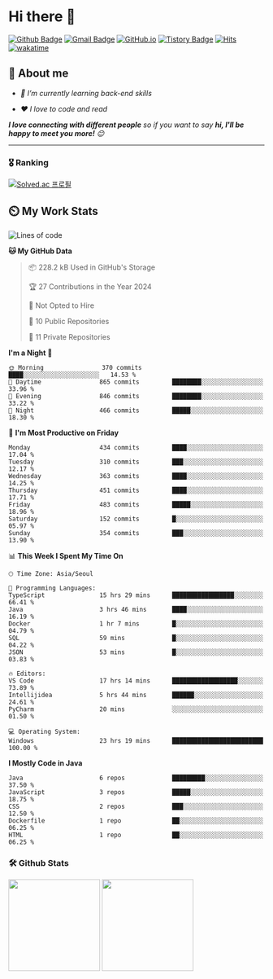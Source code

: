 # Hi there 👋
[![Github Badge](https://img.shields.io/badge/-uiw6unoh-grey?style=flat&logo=github&logoColor=white&link=https://github.com/uiw6unoh/)](https://www.github.com/uiw6unoh/) 
[![Gmail Badge](https://img.shields.io/badge/-uiw6unoh@naver.com-c14438?style=flat&logo=Gmail&logoColor=white&link=mailto:uiw6unoh@naver.com)](mailto:uiw6unoh@naver.com) 
[![GitHub.io](https://img.shields.io/badge/GitHub.io-orange?style=flat&logoColor=white)](https://uiw6unoh.github.io/)
[![Tistory Badge](https://img.shields.io/badge/Tech%20Blog-yellow?style=flat&logoColor=white)](https://#/)
[![Hits](https://hits.seeyoufarm.com/api/count/incr/badge.svg?url=https%3A%2F%2Fgithub.com%2Fuiw6unoh&count_bg=%2379C83D&title_bg=%23555555&icon=&icon_color=%23E7E7E7&title=hits&edge_flat=false)](https://hits.seeyoufarm.com)
[![wakatime](https://wakatime.com/badge/user/54252e40-b19e-45e1-9ec9-fb1c5a26c628.svg)](https://wakatime.com/@54252e40-b19e-45e1-9ec9-fb1c5a26c628)
<!-- [![Portfolio Badge](https://img.shields.io/badge/portfolio-web-blue?style=flat&link=https://github.com/uiw6unoh/)](https://github.com/uiw6unoh/)  -->

## 💬 About me
<em>
 
- 🌱 I’m currently learning back-end skills
 
- ❤️ I love to code and read
</em>

<em><b>I love connecting with different people</b> so if you want to say <b>hi, I'll be happy to meet you more!</b> 😊</em>

---
### 🎖️ Ranking
[![Solved.ac 프로필](http://mazassumnida.wtf/api/v2/generate_badge?boj=uiw6unoh)](https://www.acmicpc.net/user/uiw6unoh)

## ⏲️ My Work Stats
<!--[![uiw6unoh's wakatime stats](https://github-readme-stats.vercel.app/api/wakatime?username=uiw6unoh)]-->

<!--START_SECTION:waka-->
![Lines of code](https://img.shields.io/badge/From%20Hello%20World%20I%27ve%20Written-2.8%20million%20lines%20of%20code-blue)

**🐱 My GitHub Data** 

> 📦 228.2 kB Used in GitHub's Storage 
 > 
> 🏆 27 Contributions in the Year 2024
 > 
> 🚫 Not Opted to Hire
 > 
> 📜 10 Public Repositories 
 > 
> 🔑 11 Private Repositories 
 > 
**I'm a Night 🦉** 

```text
🌞 Morning                370 commits         ████░░░░░░░░░░░░░░░░░░░░░   14.53 % 
🌆 Daytime                865 commits         ████████░░░░░░░░░░░░░░░░░   33.96 % 
🌃 Evening                846 commits         ████████░░░░░░░░░░░░░░░░░   33.22 % 
🌙 Night                  466 commits         █████░░░░░░░░░░░░░░░░░░░░   18.30 % 
```
📅 **I'm Most Productive on Friday** 

```text
Monday                   434 commits         ████░░░░░░░░░░░░░░░░░░░░░   17.04 % 
Tuesday                  310 commits         ███░░░░░░░░░░░░░░░░░░░░░░   12.17 % 
Wednesday                363 commits         ████░░░░░░░░░░░░░░░░░░░░░   14.25 % 
Thursday                 451 commits         ████░░░░░░░░░░░░░░░░░░░░░   17.71 % 
Friday                   483 commits         █████░░░░░░░░░░░░░░░░░░░░   18.96 % 
Saturday                 152 commits         █░░░░░░░░░░░░░░░░░░░░░░░░   05.97 % 
Sunday                   354 commits         ███░░░░░░░░░░░░░░░░░░░░░░   13.90 % 
```


📊 **This Week I Spent My Time On** 

```text
🕑︎ Time Zone: Asia/Seoul

💬 Programming Languages: 
TypeScript               15 hrs 29 mins      █████████████████░░░░░░░░   66.41 % 
Java                     3 hrs 46 mins       ████░░░░░░░░░░░░░░░░░░░░░   16.19 % 
Docker                   1 hr 7 mins         █░░░░░░░░░░░░░░░░░░░░░░░░   04.79 % 
SQL                      59 mins             █░░░░░░░░░░░░░░░░░░░░░░░░   04.22 % 
JSON                     53 mins             █░░░░░░░░░░░░░░░░░░░░░░░░   03.83 % 

🔥 Editors: 
VS Code                  17 hrs 14 mins      ██████████████████░░░░░░░   73.89 % 
Intellijidea             5 hrs 44 mins       ██████░░░░░░░░░░░░░░░░░░░   24.61 % 
PyCharm                  20 mins             ░░░░░░░░░░░░░░░░░░░░░░░░░   01.50 % 

💻 Operating System: 
Windows                  23 hrs 19 mins      █████████████████████████   100.00 % 
```

**I Mostly Code in Java** 

```text
Java                     6 repos             █████████░░░░░░░░░░░░░░░░   37.50 % 
JavaScript               3 repos             █████░░░░░░░░░░░░░░░░░░░░   18.75 % 
CSS                      2 repos             ███░░░░░░░░░░░░░░░░░░░░░░   12.50 % 
Dockerfile               1 repo              ██░░░░░░░░░░░░░░░░░░░░░░░   06.25 % 
HTML                     1 repo              ██░░░░░░░░░░░░░░░░░░░░░░░   06.25 % 
```




<!--END_SECTION:waka-->

### 🛠️ Github Stats <br/>
<p>
  <img height="180em" src="https://github-readme-stats-git-masterrstaa-rickstaa.vercel.app/api?username=uiw6unoh&show_icons=true&include_all_commits=true">
  <img height="180em" src="https://github-readme-stats-git-masterrstaa-rickstaa.vercel.app/api/top-langs/?username=uiw6unoh&layout=compact">
</p>

